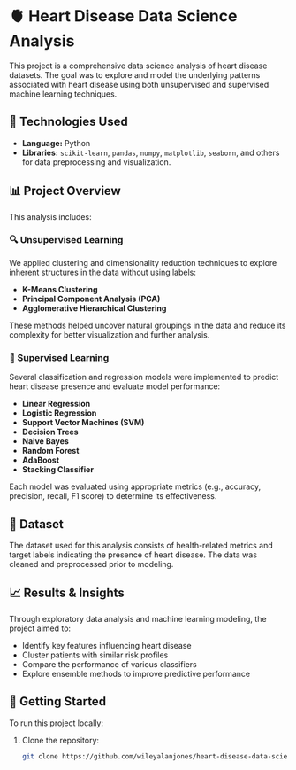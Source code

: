 # 🫀 Heart Disease Data Science Analysis

This project is a comprehensive data science analysis of heart disease datasets. The goal was to explore and model the underlying patterns associated with heart disease using both unsupervised and supervised machine learning techniques.

## 🧰 Technologies Used

- **Language:** Python  
- **Libraries:** `scikit-learn`, `pandas`, `numpy`, `matplotlib`, `seaborn`, and others for data preprocessing and visualization.

## 📊 Project Overview

This analysis includes:

### 🔍 Unsupervised Learning
We applied clustering and dimensionality reduction techniques to explore inherent structures in the data without using labels:

- **K-Means Clustering**
- **Principal Component Analysis (PCA)**
- **Agglomerative Hierarchical Clustering**

These methods helped uncover natural groupings in the data and reduce its complexity for better visualization and further analysis.

### 🎯 Supervised Learning
Several classification and regression models were implemented to predict heart disease presence and evaluate model performance:

- **Linear Regression**
- **Logistic Regression**
- **Support Vector Machines (SVM)**
- **Decision Trees**
- **Naive Bayes**
- **Random Forest**
- **AdaBoost**
- **Stacking Classifier**

Each model was evaluated using appropriate metrics (e.g., accuracy, precision, recall, F1 score) to determine its effectiveness.

## 📁 Dataset

The dataset used for this analysis consists of health-related metrics and target labels indicating the presence of heart disease. The data was cleaned and preprocessed prior to modeling.

## 📈 Results & Insights

Through exploratory data analysis and machine learning modeling, the project aimed to:

- Identify key features influencing heart disease
- Cluster patients with similar risk profiles
- Compare the performance of various classifiers
- Explore ensemble methods to improve predictive performance

## 🚀 Getting Started

To run this project locally:

1. Clone the repository:
   ```bash
   git clone https://github.com/wileyalanjones/heart-disease-data-science.git
